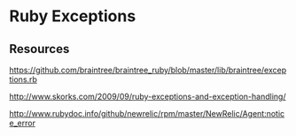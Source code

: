 # Ruby Exceptions

## Resources

https://github.com/braintree/braintree_ruby/blob/master/lib/braintree/exceptions.rb

http://www.skorks.com/2009/09/ruby-exceptions-and-exception-handling/

http://www.rubydoc.info/github/newrelic/rpm/master/NewRelic/Agent:notice_error